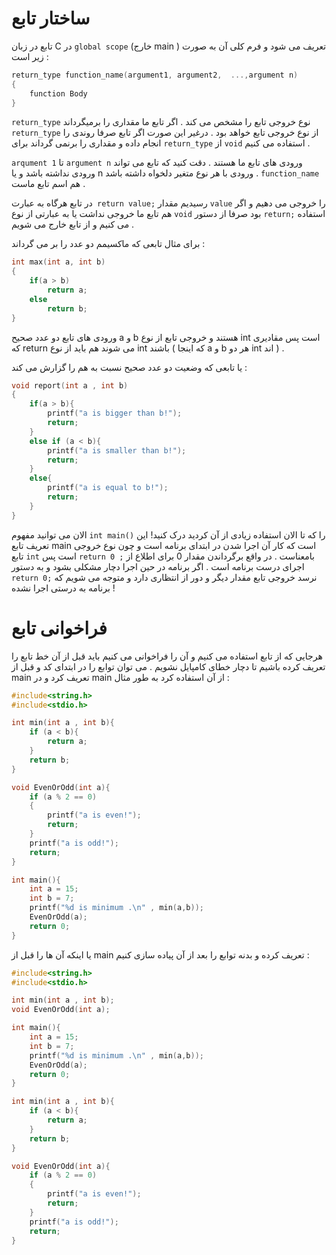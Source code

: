 # ساختار تابع
تابع در زبان C در `global scope` (خارج main ) تعریف می شود و فرم کلی آن به صورت زیر است :
```c
return_type function_name(argument1, argument2,  ...,argument n)
{
	function Body
}
``` 


`return_type`  نوع خروجی تابع را مشخص می کند . اگر تابع ما مقداری را برمیگرداند `return_type` از نوع خروجی تابع خواهد بود . درغیر این صورت اگر تابع صرفا روندی را انجام داده و مقداری را برنمی گرداند برای `return_type` از `void` استفاده می کنیم .

`arqument 1`  تا  `argument n`  ورودی های تابع ما هستند . دقت کنید که تابع می تواند ورودی نداشته باشد و یا n ورودی با هر نوع متغیر دلخواه داشته باشد .  `function_name` هم اسم تابع ماست . 

در تابع هرگاه به عبارت` return value;` رسیدیم مقدار `value` را خروجی می دهیم و اگر هم تابع ما خروجی نداشت یا به عبارتی از نوع `void` بود صرفا از دستور `return;` استفاده می کنیم و از تابع خارج می شویم .

برای مثال تابعی که ماکسیمم دو عدد را بر می گرداند :
```c
int max(int a, int b)
{
	if(a > b)
		return a;
	else
		return b;
}
```

ورودی های تابع دو عدد صحیح a  و  b هستند و خروجی تابع از نوع int است پس مقادیری که return می شوند هم باید از نوع int باشند ( که اینجا a و b هر دو int اند ) .

یا تابعی که وضعیت دو عدد صحیح نسبت به هم را گزارش می کند :
```c
void report(int a , int b)
{
	if(a > b){
		printf("a is bigger than b!"); 
		return;
	}
	else if (a < b){
		printf("a is smaller than b!");
		return;
	}
	else{
		printf("a is equal to b!");
		return;
	}
}
```


الان می توانید مفهوم `int main()`  را که تا الان استفاده زیادی از آن کردید درک کنید! این تعریف تابع main است که کار آن اجرا شدن در ابتدای برنامه است و چون نوع خروجی تابع `int` است پس `return 0 ;` بامعناست .  در واقع برگرداندن مقدار 0 برای اطلاع از اجرای درست برنامه است . اگر برنامه در حین اجرا دچار مشکلی بشود و به دستور `return 0;`  نرسد خروجی تابع مقدار دیگر و دور از انتظاری دارد و متوجه می شویم که برنامه به درستی اجرا نشده !

# فراخوانی تابع
هرجایی که از تابع استفاده می کنیم و آن را فراخوانی می کنیم باید قبل از آن خط تابع را تعریف کرده باشیم تا دچار خطای کامپایل نشویم . می توان توابع را در ابتدای کد و قبل از main تعریف کرد و در main از آن استفاده کرد به طور مثال :
```c
#include<string.h>
#include<stdio.h>

int min(int a , int b){
    if (a < b){
        return a;
    }
    return b;
}

void EvenOrOdd(int a){
    if (a % 2 == 0)
    {
        printf("a is even!");
        return;
    }
    printf("a is odd!");
    return;
}

int main(){
    int a = 15;
    int b = 7;
    printf("%d is minimum .\n" , min(a,b));
    EvenOrOdd(a);
    return 0;
}
``` 

یا اینکه آن ها را قبل از main تعریف کرده و بدنه توابع را بعد از آن پیاده سازی کنیم :
```c
#include<string.h>
#include<stdio.h>

int min(int a , int b);
void EvenOrOdd(int a);

int main(){
    int a = 15;
    int b = 7;
    printf("%d is minimum .\n" , min(a,b));
    EvenOrOdd(a);
    return 0;
}

int min(int a , int b){
    if (a < b){
        return a;
    }
    return b;
}

void EvenOrOdd(int a){
    if (a % 2 == 0)
    {
        printf("a is even!");
        return;
    }
    printf("a is odd!");
    return;
}
```
